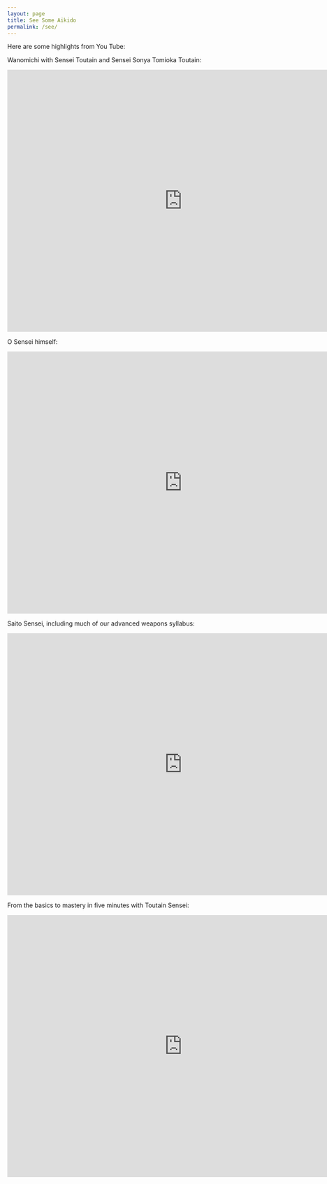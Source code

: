```yaml
---
layout: page
title: See Some Aikido
permalink: /see/
---
```


Here are some highlights from You Tube:

Wanomichi with Sensei Toutain and Sensei Sonya Tomioka Toutain:

<iframe width="800" height="600" src="https://www.youtube.com/embed/os5uHAMI6K4" frameborder="0" allow="accelerometer; autoplay; encrypted-media; gyroscope; picture-in-picture" allowfullscreen></iframe>
  
O Sensei himself:

<iframe width="800" height="600" src="https://www.youtube.com/embed/30Sa0PLquFg" frameborder="0" allow="accelerometer; autoplay; encrypted-media; gyroscope; picture-in-picture" allowfullscreen></iframe>
  
Saito Sensei, including much of our advanced weapons syllabus:

<iframe width="800" height="600" src="https://www.youtube.com/embed/D3kndm38hNQ" frameborder="0" allow="accelerometer; autoplay; encrypted-media; gyroscope; picture-in-picture" allowfullscreen></iframe>
  
From the basics to mastery in five minutes with Toutain Sensei:

<iframe width="800" height="600" src="https://www.youtube.com/embed/zHnmENo_S-4" frameborder="0" allow="accelerometer; autoplay; encrypted-media; gyroscope; picture-in-picture" allowfullscreen></iframe>
